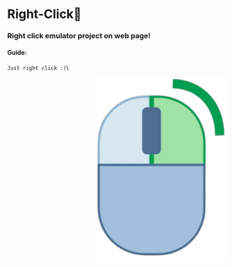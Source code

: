# Right-Click🫵

### Right click emulator project on web page!
 #### Guide:
`Just right click :)`\

<img align="right" width="300px" src="img/mouse.png">

